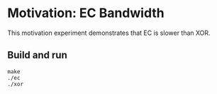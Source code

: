 # Motivation: EC Bandwidth

This motivation experiment demonstrates that EC is slower than XOR.

## Build and run

```shell
make
./ec
./xor
```
